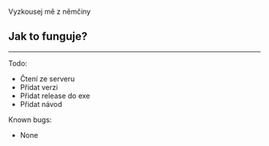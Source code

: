 Vyzkousej mě z němčiny

Jak to funguje?
----
----

Todo:
- Čtení ze serveru
- Přidat verzi
- Přidat release do exe
- Přidat návod

Known bugs:
- None
